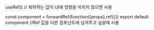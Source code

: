 useRef() // 제어하는 값이 UI에 영향을 미치지 않으면 사용 

const component = forwardRef(function({props},ref){})     export default  component //Ref 값을 다른 컴포넌트에 넘겨주고 싶을때 사용

